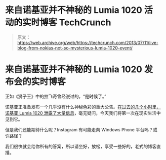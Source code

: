 # 来自诺基亚并不神秘的 Lumia 1020 活动的实时博客 TechCrunch

> 原文：<https://web.archive.org/web/https://techcrunch.com/2013/07/11/live-blog-from-nokias-not-so-mysterious-lumia-1020-event/>

# 来自诺基亚并不神秘的 Lumia 1020 发布会的实时博客

正如《狮子王》中的拉飞奇曾经说过的，“是时候了。”

诺基亚正准备发布一个几乎没有什么神秘色彩的重大公告。[在过去的几个小时里，诺基亚 Lumia 1020 泄露了大量信息](https://web.archive.org/web/20221007192647/https://beta.techcrunch.com/2013/07/11/leaks-abound-for-the-almost-announced-nokia-lumia-1020-with-41mp-camera/)，毫无疑问，今天我们将第一次在现实生活中见到它。

但是我们还能期待什么呢？Instagram 有可能走向 Windows Phone 平台吗？或许路径？

我们很快就会给你所有的答案，所以请坐好，放松，享受一些好的，老式的博客直播。